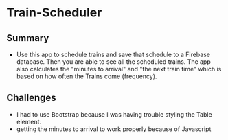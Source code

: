 # Train-Scheduler

## Summary
  - Use this app to schedule trains and save that schedule to a Firebase database. Then you are able to see all the scheduled trains. The app also calculates the "minutes to arrival" and "the next train time" which is based on how often the Trains come (frequency).
  
## Challenges
  - I had to use Bootstrap because I was having trouble styling the Table element. 
  - getting the minutes to arrival to work properly because of Javascript
